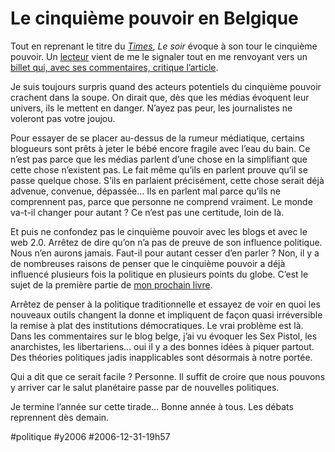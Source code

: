 # Le cinquième pouvoir en Belgique

Tout en reprenant le titre du [*Times*](il-se-passe-quelque-chose.md), *Le soir* évoque à son tour le cinquième pouvoir. Un [lecteur](http://www.shoob.com/) vient de me le signaler tout en me renvoyant vers un [billet qui, avec ses commentaires, critique l’article](http://promethee.blogspot.com/2006/12/le-cinquime-pouvoir.html).

Je suis toujours surpris quand des acteurs potentiels du cinquième pouvoir crachent dans la soupe. On dirait que, dès que les médias évoquent leur univers, ils le mettent en danger. N’ayez pas peur, les journalistes ne voleront pas votre joujou.

Pour essayer de se placer au-dessus de la rumeur médiatique, certains blogueurs sont prêts à jeter le bébé encore fragile avec l’eau du bain. Ce n’est pas parce que les médias parlent d’une chose en la simplifiant que cette chose n’existent pas. Le fait même qu’ils en parlent prouve qu’il se passe quelque chose. S’ils en parlaient précisément, cette chose serait déjà advenue, convenue, dépassée… Ils en parlent mal parce qu’ils ne comprennent pas, parce que personne ne comprend vraiment. Le monde va-t-il changer pour autant ? Ce n’est pas une certitude, loin de là.

Et puis ne confondez pas le cinquième pouvoir avec les blogs et avec le web 2.0. Arrêtez de dire qu’on n’a pas de preuve de son influence politique. Nous n’en aurons jamais. Faut-il pour autant cesser d’en parler ? Non, il y a de nombreuses raisons de penser que le cinquième pouvoir a déjà influencé plusieurs fois la politique en plusieurs points du globe. C’est le sujet de la première partie de [mon prochain livre](../../page/le-cinquieme-pouvoir).

Arrêtez de penser à la politique traditionnelle et essayez de voir en quoi les nouveaux outils changent la donne et impliquent de façon quasi irréversible la remise à plat des institutions démocratiques. Le vrai problème est là. Dans les commentaires sur le blog belge, j’ai vu évoquer les Sex Pistol, les anarchistes, les libertariens… oui il y a des bonnes idées à piquer partout. Des théories politiques jadis inapplicables sont désormais à notre portée.

Qui a dit que ce serait facile ? Personne. Il suffit de croire que nous pouvons y arriver car le salut planétaire passe par de nouvelles politiques.

Je termine l’année sur cette tirade… Bonne année à tous. Les débats reprennent dès demain.

#politique #y2006 #2006-12-31-19h57
